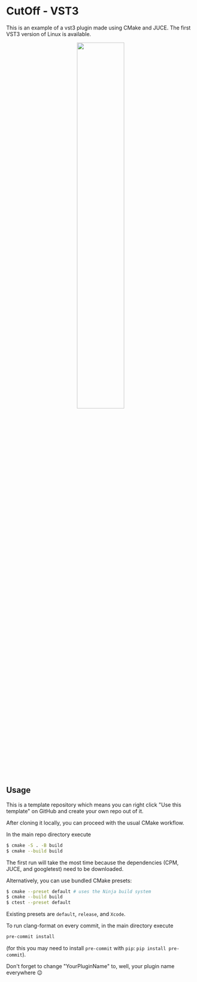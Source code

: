 # CutOff - VST3

This is an example of a vst3 plugin made using CMake and JUCE. The first VST3 version of Linux is available.

<p align="center">
<img src="https://github.com/filipeborato/cutoff-filter/assets/21025394/47e6dbac-fa04-4dd0-a32d-5b15430fecda" width=50% height=50%>
</p>

## Usage

This is a template repository which means you can right click "Use this template" on GitHub and create your own repo out of it.

After cloning it locally, you can proceed with the usual CMake workflow.

In the main repo directory execute

```bash
$ cmake -S . -B build
$ cmake --build build
```

The first run will take the most time because the dependencies (CPM, JUCE, and googletest) need to be downloaded.

Alternatively, you can use bundled CMake presets:

```bash
$ cmake --preset default # uses the Ninja build system
$ cmake --build build
$ ctest --preset default
```

Existing presets are `default`, `release`, and `Xcode`.

To run clang-format on every commit, in the main directory execute

```bash
pre-commit install
```

(for this you may need to install `pre-commit` with `pip`: `pip install pre-commit`).

Don't forget to change "YourPluginName" to, well, your plugin name everywhere 😉

